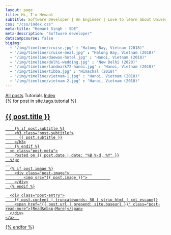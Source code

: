 ```yaml
---
layout: page
title: Hi, I'm Hemant
subtitle: Software Developer | An Engineer | Love to learn about Universe !
css: "/css/index.css"
meta-title: "Hemant Singh - SDE"
meta-description: "Software developer"
datacampcourse: false
bigimg:  
  - "/img/timeline/cruise.jpg" : "Halong Bay, Vietnam (2018)"
  - "/img/timeline/cruise-meal.jpg" : "Halong Bay, Vietnam (2018)"
  - "/img/timeline/daewoo-hotel.jpg" : "Hanoi, Vietnam (2018)"
  - "/img/timeline/delhi-wedding.jpg" : "New Delhi (2020)"  
  - "/img/timeline/landmark72-hanoi.jpg" : "Hanoi, Vietnam (2018)"  
  - "/img/timeline/tibba.jpg" : "Himachal (2018)"  
  - "/img/timeline/vietnam-1.jpg" : "Hanoi, Vietnam (2018)"
  - "/img/timeline/vietnam-2.jpg" : "Hanoi, Vietnam (2018)"  
---
```


<div class="list-filters">
  <a href="/" class="list-filter">All posts</a>
  <!-- <a href="/popular" class="list-filter">Most Popular</a> -->
  <span class="list-filter filter-selected">Tutorials</span>
  <a href="/tags" class="list-filter">Index</a>
</div>

<div class="posts-list">
  {% for post in site.tags.tutorial %}
  <article>
    <a class="post-preview" href="{{ post.url | prepend: site.baseurl }}">
	    <h2 class="post-title">{{ post.title }}</h2>
	
	    {% if post.subtitle %}
	    <h3 class="post-subtitle">
	      {{ post.subtitle }}
	    </h3>
	    {% endif %}
      <p class="post-meta">
        Posted on {{ post.date | date: "%B %-d, %Y" }}
      </p>
      
      {% if post.image %}
        <div class="post-image">          
            <img src="{{ post.image }}">          
        </div>
      {% endif %}

      <div class="post-entry">
        {{ post.content | truncatewords: 50 | strip_html | xml_escape}}
        <span href="{{ post.url | prepend: site.baseurl }}" class="post-read-more">[Read&nbsp;More]</span>
      </div>
    </a>  
   </article>
  {% endfor %}
</div>
